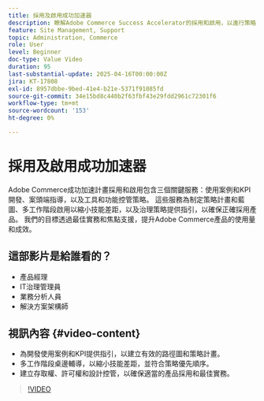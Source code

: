 ```yaml
---
title: 採用及啟用成功加速器
description: 瞭解Adobe Commerce Success Accelerator的採用和啟用，以進行策略開發、技能提升和治理。
feature: Site Management, Support
topic: Administration, Commerce
role: User
level: Beginner
doc-type: Value Video
duration: 95
last-substantial-update: 2025-04-16T00:00:00Z
jira: KT-17808
exl-id: 8957dbbe-9bed-41e4-b21e-5371f91085fd
source-git-commit: 34e15bd8c440b2f63fbf43e29fdd2961c72301f6
workflow-type: tm+mt
source-wordcount: '153'
ht-degree: 0%

---
```


# 採用及啟用成功加速器

Adobe Commerce成功加速計畫採用和啟用包含三個關鍵服務：使用案例和KPI開發、案頭端指導，以及工具和功能控管策略。 這些服務為制定策略計畫和藍圖、多工作階段啟用以縮小技能差距，以及治理策略提供指引，以確保正確採用產品。 我們的目標透過最佳實務和焦點支援，提升Adobe Commerce產品的使用量和成效。

## 這部影片是給誰看的？

* 產品經理
* IT治理管理員
* 業務分析人員
* 解決方案架構師

## 視訊內容 {#video-content}

* 為開發使用案例和KPI提供指引，以建立有效的路徑圖和策略計畫。
* 多工作階段桌邊輔導，以縮小技能差距，並符合策略優先順序。
* 建立存取權、許可權和設計控管，以確保適當的產品採用和最佳實務。

>[!VIDEO](https://video.tv.adobe.com/v/3463089/?learn=on&enablevpops&captions=chi_hant)
